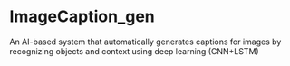# ImageCaption_gen
An AI-based system that automatically generates captions for images by recognizing objects and context using deep learning (CNN+LSTM)
